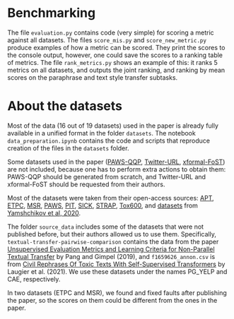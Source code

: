 # Benchmarking

The file `evaluation.py` contains code (very simple) for scoring a metric against all datasets.
The files `score_mis.py` and `score_new_metric.py` produce examples of how a metric can be scored.
They print the scores to the console output, however, one could save the scores to a ranking table of metrics.
The file `rank_metrics.py` shows an example of this: it ranks 5 metrics on all datasets,
and outputs the joint ranking, and ranking by mean scores on the paraphrase and text style transfer subtasks.

# About the datasets

Most of the data (16 out of 19 datasets) used in the paper is already fully available in a unified format
in the folder `datasets`.  The notebook `data_preparation.ipynb` contains the code and scripts
that reproduce creation of the files in the `datasets` folder.

Some datasets used in the paper ([PAWS-QQP](https://github.com/google-research-datasets/paws), 
[Twitter-URL](https://github.com/lanwuwei/Twitter-URL-Corpus), 
[xformal-FoST](https://github.com/Elbria/xformal-FoST-meta))
are not included, because one has to perform extra actions to obtain them: PAWS-QQP should be generated
from scratch, and Twitter-URL and xformal-FoST should be requested from their authors.

Most of the datasets were taken from their open-access sources: 
[APT](https://github.com/Advancing-Machine-Human-Reasoning-Lab/apt),
[ETPC](https://github.com/venelink/ETPC),
[MSR](https://github.com/brmson/dataset-sts/tree/master/data/para/msr),
[PAWS](https://github.com/google-research-datasets/paws),
[PIT](https://github.com/cocoxu/SemEval-PIT2015),
[SICK](https://github.com/brmson/dataset-sts/tree/master/data/sts/sick2014),
[STRAP](https://github.com/martiansideofthemoon/style-transfer-paraphrase),
[Tox600](https://github.com/skoltech-nlp/detox),
and [datasets](https://github.com/VAShibaev/semantic_similarity_metrics) 
from [Yamshchikov et al, 2020](https://arxiv.org/abs/2004.05001).

The folder `source_data` includes some of the datasets that were not published
before, but their authors allowed us to use them. Specifically,  
`textual-transfer-pairwise-comparison` contains the data from the paper 
[Unsupervised Evaluation Metrics and Learning Criteria for Non-Parallel Textual Transfer](https://aclanthology.org/D19-5614/) 
by Pang and Gimpel (2019), and `f1659626_annon.csv` is from 
[Civil Rephrases Of Toxic Texts With Self-Supervised Transformers](https://aclanthology.org/2021.eacl-main.124/)
by Laugier et al. (2021). We use these datasets under the names PG_YELP and CAE, respectively.

In two datasets (ETPC and MSR), we found and fixed faults after publishing
the paper, so the scores on them could be different from the ones in the paper.
